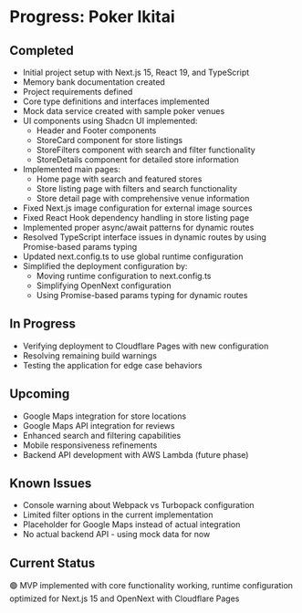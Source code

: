 # Progress: Poker Ikitai

## Completed
- Initial project setup with Next.js 15, React 19, and TypeScript
- Memory bank documentation created
- Project requirements defined
- Core type definitions and interfaces implemented
- Mock data service created with sample poker venues
- UI components using Shadcn UI implemented:
  - Header and Footer components
  - StoreCard component for store listings
  - StoreFilters component with search and filter functionality
  - StoreDetails component for detailed store information
- Implemented main pages:
  - Home page with search and featured stores
  - Store listing page with filters and search functionality
  - Store detail page with comprehensive venue information
- Fixed Next.js image configuration for external image sources
- Fixed React Hook dependency handling in store listing page
- Implemented proper async/await patterns for dynamic routes
- Resolved TypeScript interface issues in dynamic routes by using Promise-based params typing
- Updated next.config.ts to use global runtime configuration
- Simplified the deployment configuration by:
  - Moving runtime configuration to next.config.ts
  - Simplifying OpenNext configuration
  - Using Promise-based params typing for dynamic routes

## In Progress
- Verifying deployment to Cloudflare Pages with new configuration
- Resolving remaining build warnings
- Testing the application for edge case behaviors

## Upcoming
- Google Maps integration for store locations
- Google Maps API integration for reviews
- Enhanced search and filtering capabilities
- Mobile responsiveness refinements
- Backend API development with AWS Lambda (future phase)

## Known Issues
- Console warning about Webpack vs Turbopack configuration
- Limited filter options in the current implementation
- Placeholder for Google Maps instead of actual integration
- No actual backend API - using mock data for now

## Current Status
🟢 MVP implemented with core functionality working, runtime configuration optimized for Next.js 15 and OpenNext with Cloudflare Pages